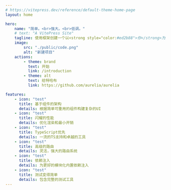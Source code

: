 ```yaml
---
# https://vitepress.dev/reference/default-theme-home-page
layout: home

hero:
    name: "简单。<br>强大。<br>低调。"
    # text: "A VitePress Site"
    tagline: 使用框架创建一个以<strong style="color:#ed2b88">你</strong>为主现代<br>网络应用，简单，强大而且低调。
    image:
        src: "./public/code.png"
        alt: "新建项目"
    actions:
        - theme: brand
          text: 开始
          link: /introduction
        - theme: alt
          text: 给特哈布
          link: https://github.com/aurelia/aurelia

features:
    - icon: "test"
      title: 基于组件的架构
      details: 根据简单可重用的组件构建复杂的UI
    - icon: "test"
      title: 闪耀的性能
      details: 优化渲染和最小开销
    - icon: "test"
      title: TypeScript优先
      details: 一流的TS支持和卓越的工具
    - icon: "test"
      title: 高级的路由
      details: 灵活，强大的路由系统
    - icon: "test"
      title: 依赖注入
      details: 为更好的模块化内置依赖注入
    - icon: "test"
      title: 测试变得简单
      details: 包含完整的测试工具
---
```

